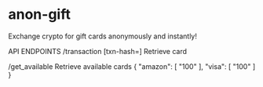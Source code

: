 # anon-gift
Exchange crypto for gift cards anonymously and instantly!

API ENDPOINTS
/transaction [txn-hash=<hash>]
    Retrieve card

/get_available
    Retrieve available cards
    {
      "amazon": [
        "100"
      ], 
      "visa": [
        "100"
      ]
    }